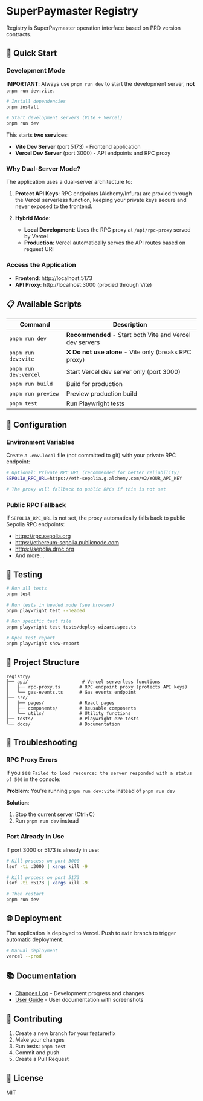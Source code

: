 # SuperPaymaster Registry

Registry is SuperPaymaster operation interface based on PRD version contracts.

## 🚀 Quick Start

### Development Mode

**IMPORTANT**: Always use `pnpm run dev` to start the development server, **not** `pnpm run dev:vite`.

```bash
# Install dependencies
pnpm install

# Start development servers (Vite + Vercel)
pnpm run dev
```

This starts **two services**:
- **Vite Dev Server** (port 5173) - Frontend application
- **Vercel Dev Server** (port 3000) - API endpoints and RPC proxy

### Why Dual-Server Mode?

The application uses a dual-server architecture to:

1. **Protect API Keys**: RPC endpoints (Alchemy/Infura) are proxied through the Vercel serverless function, keeping your private keys secure and never exposed to the frontend.

2. **Hybrid Mode**:
   - **Local Development**: Uses the RPC proxy at `/api/rpc-proxy` served by Vercel
   - **Production**: Vercel automatically serves the API routes based on request URI

### Access the Application

- **Frontend**: http://localhost:5173
- **API Proxy**: http://localhost:3000 (proxied through Vite)

## 📋 Available Scripts

| Command | Description |
|---------|-------------|
| `pnpm run dev` | **Recommended** - Start both Vite and Vercel dev servers |
| `pnpm run dev:vite` | ❌ **Do not use alone** - Vite only (breaks RPC proxy) |
| `pnpm run dev:vercel` | Start Vercel dev server only (port 3000) |
| `pnpm run build` | Build for production |
| `pnpm run preview` | Preview production build |
| `pnpm test` | Run Playwright tests |

## 🔧 Configuration

### Environment Variables

Create a `.env.local` file (not committed to git) with your private RPC endpoint:

```bash
# Optional: Private RPC URL (recommended for better reliability)
SEPOLIA_RPC_URL=https://eth-sepolia.g.alchemy.com/v2/YOUR_API_KEY

# The proxy will fallback to public RPCs if this is not set
```

### Public RPC Fallback

If `SEPOLIA_RPC_URL` is not set, the proxy automatically falls back to public Sepolia RPC endpoints:
- https://rpc.sepolia.org
- https://ethereum-sepolia.publicnode.com
- https://sepolia.drpc.org
- And more...

## 🧪 Testing

```bash
# Run all tests
pnpm test

# Run tests in headed mode (see browser)
pnpm playwright test --headed

# Run specific test file
pnpm playwright test tests/deploy-wizard.spec.ts

# Open test report
pnpm playwright show-report
```

## 📁 Project Structure

```
registry/
├── api/                    # Vercel serverless functions
│   ├── rpc-proxy.ts       # RPC endpoint proxy (protects API keys)
│   └── gas-events.ts      # Gas events endpoint
├── src/
│   ├── pages/             # React pages
│   ├── components/        # Reusable components
│   └── utils/             # Utility functions
├── tests/                 # Playwright e2e tests
└── docs/                  # Documentation
```

## 🐛 Troubleshooting

### RPC Proxy Errors

If you see `Failed to load resource: the server responded with a status of 500` in the console:

**Problem**: You're running `pnpm run dev:vite` instead of `pnpm run dev`

**Solution**:
1. Stop the current server (Ctrl+C)
2. Run `pnpm run dev` instead

### Port Already in Use

If port 3000 or 5173 is already in use:

```bash
# Kill process on port 3000
lsof -ti :3000 | xargs kill -9

# Kill process on port 5173
lsof -ti :5173 | xargs kill -9

# Then restart
pnpm run dev
```

## 🌐 Deployment

The application is deployed to Vercel. Push to `main` branch to trigger automatic deployment.

```bash
# Manual deployment
vercel --prod
```

## 📚 Documentation

- [Changes Log](./docs/Changes.md) - Development progress and changes
- [User Guide](./docs/USER_GUIDE_WITH_SCREENSHOTS.md) - User documentation with screenshots

## 🤝 Contributing

1. Create a new branch for your feature/fix
2. Make your changes
3. Run tests: `pnpm test`
4. Commit and push
5. Create a Pull Request

## 📄 License

MIT
